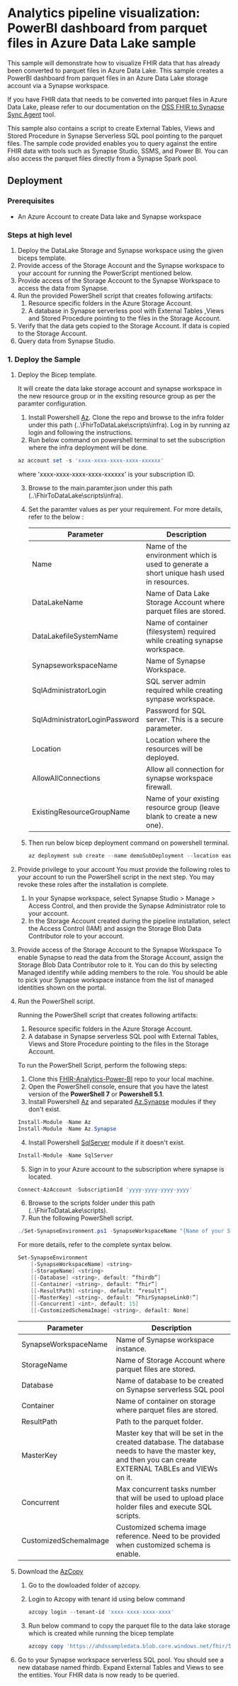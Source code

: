 # Analytics pipeline visualization: PowerBI dashboard from parquet files in Azure Data Lake sample

This sample will demonstrate how to visualize FHIR data that has already been converted to parquet files in Azure Data Lake. This sample creates a PowerBI dashboard from parquet files in an Azure Data Lake storage account via a Synapse workspace.

If you have FHIR data that needs to be converted into parquet files in Azure Data Lake, please refer to our documentation on the [OSS FHIR to Synapse Sync Agent](https://github.com/microsoft/FHIR-Analytics-Pipelines/blob/main/FhirToDataLake/docs/Deploy-FhirToDatalake.md) tool. 

This sample also contains a script to create External Tables, Views and Stored Procedure in Synapse Serverless SQL pool pointing to the parquet files. The sample code provided enables you to query against the entire FHIR data with tools such as Synapse Studio, SSMS, and Power BI. You can also access the parquet files directly from a Synapse Spark pool.

## Deployment

### Prerequisites

- An Azure Account to create Data lake and Synapse workspace

### Steps at high level

1. Deploy the DataLake Storage and Synapse workspace using the given biceps template.
2. Provide access of the Storage Account and the Synapse workspace to your account for running the PowerScript mentioned below.
3. Provide access of the Storage Account to the Synapse Workspace to access the data from Synapse.
4. Run the provided PowerShell script that creates following artifacts:
    1. Resource specific folders in the Azure Storage Account.
    1. A database in Synapse serverless pool with External Tables ,Views and Stored Procedure pointing to the files in the Storage Account.
5. Verify that the data gets copied to the Storage Account. If data is copied to the Storage Account.
6. Query data from Synapse Studio.

### 1. Deploy the Sample
1. Deploy the Bicep template.

    It will create the data lake storage account and synapse workspace in the new resource group or in the exsiting resource group as per the paramter configuration.

    1. Install Powershell [Az](https://docs.microsoft.com/en-us/powershell/azure/install-az-ps?view=azps-7.1.0). Clone the repo and browse to the infra folder under this path (..\FhirToDataLake\scripts\infra). Log in by running az login and following the instructions.
    2. Run below command on powershell terminal to set the subscription where the infra deployment will be done.
    ```Powershell
    az account set -s 'xxxx-xxxx-xxxx-xxxx-xxxxxx'
    ```
    where 'xxxx-xxxx-xxxx-xxxx-xxxxxx' is your subscription ID.
    
    3. Browse to the main.paramter.json under this path (..\FhirToDataLake\scripts\infra).
    4. Set the paramter values as per your requirement. For more details, refer to the below :

        |Parameter   | Description   |
        |---|---|
        | Name | Name of the environment which is used to generate a short unique hash used in resources. |
        | DataLakeName | Name of Data Lake Storage Account where parquet files are stored. |
        | DataLakefileSystemName | Name of container (filesystem) required while creating synapse workspace. |
        | SynapseworkspaceName | Name of Synapse Workspace. |
        | SqlAdministratorLogin | SQL server admin required while creating synpase workspace. |
        | SqlAdministratorLoginPassword | Password for SQL server. This is a secure parameter. |
        | Location | Location where the resources will be deployed. |
        | AllowAllConnections | Allow all connection for synapse workspace firewall. |
        | ExistingResourceGroupName | Name of your existing resource group (leave blank to create a new one). |

	5. Then run below bicep deployment command on powershell terminal.
        ```Powershell
        az deployment sub create --name demoSubDeployment --location eastus --template-file main.bicep --parameters main.parameters.json
        ```
2. Provide privilege to your account
You must provide the following roles to your account to run the PowerShell script in the next step. You may revoke these roles after the installation is complete.

    1. In your Synapse workspace, select Synapse Studio > Manage > Access Control, and then provide the Synapse Administrator role to your account.
    2. In the Storage Account created during the pipeline installation, select the Access Control (IAM) and assign the Storage Blob Data Contributor role to your account.

3. Provide access of the Storage Account to the Synapse Workspace
To enable Synapse to read the data from the Storage Account, assign the Storage Blob Data Contributor role to it. You can do this by selecting Managed identify while adding members to the role. You should be able to pick your Synapse workspace instance from the list of managed identities shown on the portal.

4. Run the PowerShell script.

    Running the PowerShell script that creates following artifacts:

    1. Resource specific folders in the Azure Storage Account.
    2. A database in Synapse serverless SQL pool with External Tables, Views and Store Procedure pointing to the files in the Storage Account.

    To run the PowerShell Script, perform the following steps:

    1. Clone this [FHIR-Analytics-Power-BI](https://github.com/Azure-Samples/azure-health-data-services-samples) repo to your local machine.
    2. Open the PowerShell console, ensure that you have the latest version of the **PowerShell 7** or **Powershell 5.1**.
    3. Install Powershell [Az](https://docs.microsoft.com/en-us/powershell/azure/install-az-ps?view=azps-7.1.0) and separated [Az.Synapse](https://docs.microsoft.com/en-us/cli/azure/synapse?view=azure-cli-latest) modules if they don't exist.
    ``` PowerShell
    Install-Module -Name Az
    Install-Module -Name Az.Synapse
    ```
    4. Install Powershell [SqlServer](https://learn.microsoft.com/en-us/sql/powershell/download-sql-server-ps-module?view=sql-server-ver16) module if it doesn't exist.
    ``` PowerShell
    Install-Module -Name SqlServer
    ```
    5. Sign in to your Azure account to the subscription where synapse is located.
    ``` PowerShell
    Connect-AzAccount -SubscriptionId 'yyyy-yyyy-yyyy-yyyy'
    ```
    6. Browse to the scripts folder under this path (..\FhirToDataLake\scripts).
    7. Run the following PowerShell script. 
    ```Powershell
    ./Set-SynapseEnvironment.ps1 -SynapseWorkspaceName "{Name of your Synapse workspace instance}" -StorageName "{Name of your storage account where Parquet files will be written}".
    ```
    For more details, refer to the complete syntax below.
    ``` PowerShell
    Set-SynapseEnvironment
        [-SynapseWorkspaceName] <string>
        [-StorageName] <string>
        [[-Database] <string>, default: “fhirdb”]
        [[-Container] <string>, default: “fhir”]
        [[-ResultPath] <string>, default: “result”]
        [[-MasterKey] <string>, default: ”FhirSynapseLink0!”]
        [[-Concurrent] <int>, default: 15]
        [[-CustomizedSchemaImage] <string>, default: None]
    ```

    |Parameter   | Description   |
    |---|---|
    | SynapseWorkspaceName | Name of Synapse workspace instance. |
    | StorageName | Name of Storage Account where parquet files are stored. |
    | Database | Name of database to be created on Synapse serverless SQL pool |
    | Container | Name of container on storage where parquet files are stored. |
    | ResultPath | Path to the parquet folder. |
    | MasterKey | Master key that will be set in the created database. The database needs to have the master key, and then you can create EXTERNAL TABLEs and VIEWs on it. |
    | Concurrent | Max concurrent tasks number that will be used to upload place holder files and execute SQL scripts. |
    | CustomizedSchemaImage | Customized schema image reference. Need to be provided when customized schema is enable. |

5. Download the [AzCopy](https://learn.microsoft.com/en-us/azure/storage/common/storage-use-azcopy-v10)

    1. Go to the dowloaded folder of azcopy.
    2. Login to Azcopy with tenant id using below command
        ```Powershell
        azcopy login --tenant-id 'xxxx-xxxx-xxxx-xxxx'  
        ```
    3. Run below command to copy the parquet file to the data lake storage which is created while running the bicep template

        ```Powershell
        azcopy copy 'https://ahdssampledata.blob.core.windows.net/fhir/50k/fhir/result' 'https://{DestinationstorageAccountName}.blob.core.windows.net/fhir' --recursive
        ```

6. Go to your Synapse workspace serverless SQL pool. You should see a new database named fhirdb. Expand External Tables and Views to see the entities. Your FHIR data is now ready to be queried.
